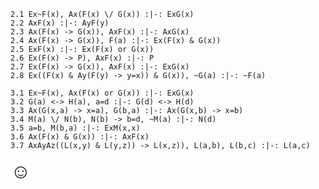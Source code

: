 

~~~{.ProofChecker .ZachFOLPlus2019 options="fonts tabindent render" guides="fitch" points="10" late-credit="9"}
2.1 Ex~F(x), Ax(F(x) \/ G(x)) :|-: ExG(x) 
2.2 AxF(x) :|-: AyF(y)
2.3 Ax(F(x) -> G(x)), AxF(x) :|-: AxG(x)
2.4 Ax(F(x) -> G(x)), F(a) :|-: Ex(F(x) & G(x))
2.5 ExF(x) :|-: Ex(F(x) or G(x))
2.6 Ex(F(x) -> P), AxF(x) :|-: P
2.7 Ex(F(x) -> G(x)), AxF(x) :|-: ExG(x)
2.8 Ex((F(x) & Ay(F(y) -> y=x)) & G(x)), ~G(a) :|-: ~F(a)
~~~ 

~~~{.ProofChecker .johnsonFOL options="fonts tabindent render" guides="fitch" points="10" late-credit="9"}
3.1 Ex~F(x), Ax(F(x) or G(x)) :|-: ExG(x) 
3.2 G(a) <-> H(a), a=d :|-: G(d) <-> H(d)
3.3 Ax(G(x,a) -> x=a), G(b,a) :|-: Ax(G(x,b) -> x=b)
3.4 M(a) \/ N(b), N(b) -> b=d, ~M(a) :|-: N(d)
3.5 a=b, M(b,a) :|-: ExM(x,x)
3.6 Ax(F(x) & G(x)) :|-: AxF(x) 
3.7 AxAyAz((L(x,y) & L(y,z)) -> L(x,z)), L(a,b), L(b,c) :|-: L(a,c)
~~~

<font size="6.5">&#9786;</font>